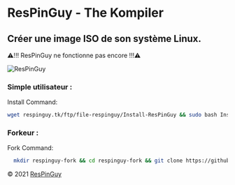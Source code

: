 # ResPinGuy - The Kompiler
## Créer une image ISO de son système Linux.

⚠!!! ResPinGuy ne fonctionne pas encore !!!⚠

![ResPinGuy](http://respinguy.tk/logo-img-theme/logo/ResPinGuy-BF.png)

### Simple utilisateur :
Install Command:

```bash
wget respinguy.tk/ftp/file-respinguy/Install-ResPinGuy && sudo bash Install-ResPinGuy
```

### Forkeur :
Fork Command:
```bash
  mkdir respinguy-fork && cd respinguy-fork && git clone https://github.com/ResPinGuy/ResPinGuy.git && cd ResPinGuy && bash ./build
```

&copy; 2021 [ResPinGuy](http://respinguy.tk)
